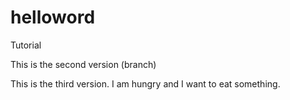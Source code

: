 # helloword
Tutorial

This is the second version (branch)

This is the third version. I am hungry and I want to eat something.
